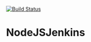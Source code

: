 [![Build Status](http://34.239.176.241:8080/buildStatus/icon?job=first-job)](http://34.239.176.241:8080/job/first-job/)

# NodeJSJenkins
